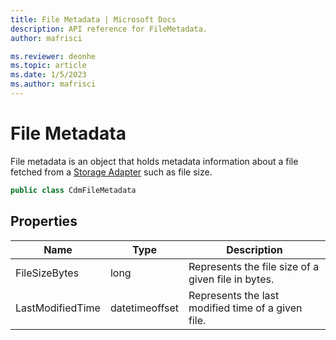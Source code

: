 ```yaml
---
title: File Metadata | Microsoft Docs
description: API reference for FileMetadata.
author: mafrisci

ms.reviewer: deonhe 
ms.topic: article
ms.date: 1/5/2023
ms.author: mafrisci
---
```


# File Metadata

File metadata is an object that holds metadata information about a file fetched from a [Storage Adapter](../storage/storageadapter.md) such as file size.

```csharp
public class CdmFileMetadata
```

## Properties
|Name|Type|Description|
|---|---|---|
|FileSizeBytes|long|Represents the file size of a given file in bytes.|
|LastModifiedTime|datetimeoffset|Represents the last modified time of a given file.|
